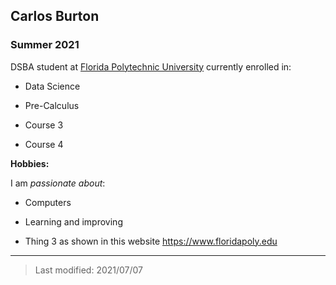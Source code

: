 ## Carlos Burton

### Summer 2021 

DSBA student at [Florida Polytechnic University](https://www.floridapoly.edu) currently enrolled in: 

- Data Science

- Pre-Calculus

- Course 3

- Course 4

**Hobbies:**

I am _passionate about_: 

- Computers

- Learning and improving

- Thing 3 as shown in this website <https://www.floridapoly.edu>

***

> Last modified: 2021/07/07